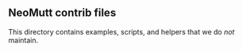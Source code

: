 ## NeoMutt contrib files

This directory contains examples, scripts, and helpers that we do *not* maintain.
